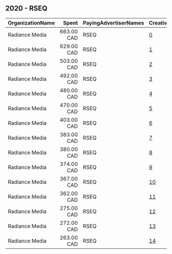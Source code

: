 ## 2020 - RSEQ 
|OrganizationName|Spent|PayingAdvertiserNames|CreativeUrls|Impressions|Genders|AgeBrackets|CountryCodes|BillingAddresses|CandidateBallotInformation|
|:---|---:|:---|:---|---:|:---|:---|:---|:---|:---|
|Radiance Media|663.00 CAD|RSEQ|[0](https://www.snap.com/political-ads/asset/75dbe3784367e3691ddd195abb1b2d113e593c4f456e1f932f00029aed8d79a3?mediaType=mp4)|267,366||17-25|canada|"1360 Ropery, Suite 101,Montreal,H3K2X3,CA"||
|Radiance Media|629.00 CAD|RSEQ|[1](https://www.snap.com/political-ads/asset/4fcc245d81adca4c0cfb508429b67320f4b27ea8447f1e917c14ab413da3d7ee?mediaType=mp4)|253,798||17-25|canada|"1360 Ropery, Suite 101,Montreal,H3K2X3,CA"||
|Radiance Media|503.00 CAD|RSEQ|[2](https://www.snap.com/political-ads/asset/0ab28261e199ae05df6aa4ee58e3b07e191c8e95258cd1bcd5929d76c098f419?mediaType=mp4)|203,417||17-25|canada|"1360 Ropery, Suite 101,Montreal,H3K2X3,CA"||
|Radiance Media|492.00 CAD|RSEQ|[3](https://www.snap.com/political-ads/asset/0ab28261e199ae05df6aa4ee58e3b07e191c8e95258cd1bcd5929d76c098f419?mediaType=mp4)|196,739||17-25|canada|"1360 Ropery, Suite 101,Montreal,H3K2X3,CA"||
|Radiance Media|480.00 CAD|RSEQ|[4](https://www.snap.com/political-ads/asset/fe1860a3d4f85920d57c24a3f48161d886ff0883a8a7df6fd9ab7834a9df8c2d?mediaType=mp4)|192,656||17-25|canada|"1360 Ropery, Suite 101,Montreal,H3K2X3,CA"||
|Radiance Media|470.00 CAD|RSEQ|[5](https://www.snap.com/political-ads/asset/fe1860a3d4f85920d57c24a3f48161d886ff0883a8a7df6fd9ab7834a9df8c2d?mediaType=mp4)|188,888||17-25|canada|"1360 Ropery, Suite 101,Montreal,H3K2X3,CA"||
|Radiance Media|403.00 CAD|RSEQ|[6](https://www.snap.com/political-ads/asset/4fcc245d81adca4c0cfb508429b67320f4b27ea8447f1e917c14ab413da3d7ee?mediaType=mp4)|166,194||17-25|canada|"1360 Ropery, Suite 101,Montreal,H3K2X3,CA"||
|Radiance Media|383.00 CAD|RSEQ|[7](https://www.snap.com/political-ads/asset/75dbe3784367e3691ddd195abb1b2d113e593c4f456e1f932f00029aed8d79a3?mediaType=mp4)|157,159||17-25|canada|"1360 Ropery, Suite 101,Montreal,H3K2X3,CA"||
|Radiance Media|380.00 CAD|RSEQ|[8](https://www.snap.com/political-ads/asset/75dbe3784367e3691ddd195abb1b2d113e593c4f456e1f932f00029aed8d79a3?mediaType=mp4)|155,710||17-25|canada|"1360 Ropery, Suite 101,Montreal,H3K2X3,CA"||
|Radiance Media|374.00 CAD|RSEQ|[9](https://www.snap.com/political-ads/asset/4fcc245d81adca4c0cfb508429b67320f4b27ea8447f1e917c14ab413da3d7ee?mediaType=mp4)|152,058||17-25|canada|"1360 Ropery, Suite 101,Montreal,H3K2X3,CA"||
|Radiance Media|367.00 CAD|RSEQ|[10](https://www.snap.com/political-ads/asset/4fcc245d81adca4c0cfb508429b67320f4b27ea8447f1e917c14ab413da3d7ee?mediaType=mp4)|152,181||17-25|canada|"1360 Ropery, Suite 101,Montreal,H3K2X3,CA"||
|Radiance Media|362.00 CAD|RSEQ|[11](https://www.snap.com/political-ads/asset/75dbe3784367e3691ddd195abb1b2d113e593c4f456e1f932f00029aed8d79a3?mediaType=mp4)|148,354||17-25|canada|"1360 Ropery, Suite 101,Montreal,H3K2X3,CA"||
|Radiance Media|275.00 CAD|RSEQ|[12](https://www.snap.com/political-ads/asset/fe1860a3d4f85920d57c24a3f48161d886ff0883a8a7df6fd9ab7834a9df8c2d?mediaType=mp4)|104,988||17-25|canada|"1360 Ropery, Suite 101,Montreal,H3K2X3,CA"||
|Radiance Media|272.00 CAD|RSEQ|[13](https://www.snap.com/political-ads/asset/0ab28261e199ae05df6aa4ee58e3b07e191c8e95258cd1bcd5929d76c098f419?mediaType=mp4)|103,493||17-25|canada|"1360 Ropery, Suite 101,Montreal,H3K2X3,CA"||
|Radiance Media|263.00 CAD|RSEQ|[14](https://www.snap.com/political-ads/asset/fe1860a3d4f85920d57c24a3f48161d886ff0883a8a7df6fd9ab7834a9df8c2d?mediaType=mp4)|83,217||17-25|canada|"1360 Ropery, Suite 101,Montreal,H3K2X3,CA"||

